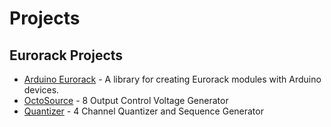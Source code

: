 # Projects

## Eurorack Projects

- [Arduino Eurorack](/arduino_eurorack) - A library for creating Eurorack modules with Arduino devices.
- [OctoSource](/xen_octasource) - 8 Output Control Voltage Generator
- [Quantizer](/xen_quantizer) - 4 Channel Quantizer and Sequence Generator
